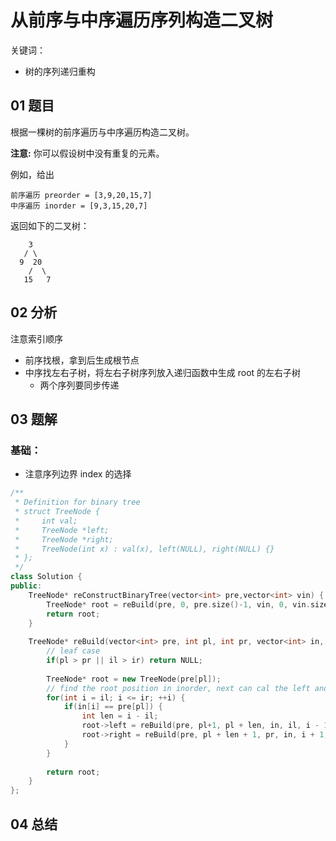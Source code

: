 # 从前序与中序遍历序列构造二叉树
关键词：

- 树的序列递归重构

## 01 题目

根据一棵树的前序遍历与中序遍历构造二叉树。

**注意:**
你可以假设树中没有重复的元素。

例如，给出

```
前序遍历 preorder = [3,9,20,15,7]
中序遍历 inorder = [9,3,15,20,7]
```

返回如下的二叉树：

```
    3
   / \
  9  20
    /  \
   15   7
```

## 02 分析

注意索引顺序

- 前序找根，拿到后生成根节点
- 中序找左右子树，将左右子树序列放入递归函数中生成 root 的左右子树
  - 两个序列要同步传递

## 03 题解

### 基础：

- 注意序列边界 index 的选择

```c++
/**
 * Definition for binary tree
 * struct TreeNode {
 *     int val;
 *     TreeNode *left;
 *     TreeNode *right;
 *     TreeNode(int x) : val(x), left(NULL), right(NULL) {}
 * };
 */
class Solution {
public:
    TreeNode* reConstructBinaryTree(vector<int> pre,vector<int> vin) {
        TreeNode* root = reBuild(pre, 0, pre.size()-1, vin, 0, vin.size()-1);
        return root;
    }
    
    TreeNode* reBuild(vector<int> pre, int pl, int pr, vector<int> in, int il, int ir) {
        // leaf case
        if(pl > pr || il > ir) return NULL;
        
        TreeNode* root = new TreeNode(pre[pl]);
        // find the root position in inorder, next can cal the left and right subtree
        for(int i = il; i <= ir; ++i) {
            if(in[i] == pre[pl]) {
                int len = i - il;
                root->left = reBuild(pre, pl+1, pl + len, in, il, i - 1);
                root->right = reBuild(pre, pl + len + 1, pr, in, i + 1, ir);
            }
        }
        
        return root;
    }
};
```

## 04 总结


